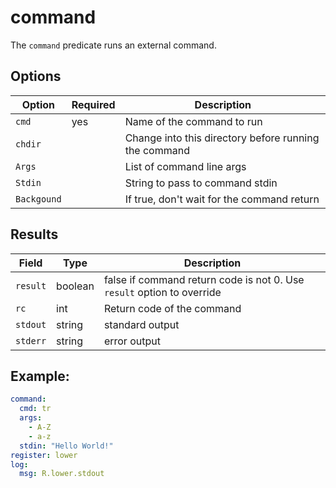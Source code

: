 # command

The `command` predicate runs an external command.

## Options

| Option      | Required | Description                                           |
| ---         | ---      | ---                                                   |
| `cmd`       | yes      | Name of the command to run                            |
| `chdir`     |          | Change into this directory before running the command |
| `Args`      |          | List of command line args                             |
| `Stdin`     |          | String to pass to command stdin                       |
| `Backgound` |          | If true, don't wait for the command return            |

## Results

| Field    | Type    | Description                                                            |
| ---      | ---     | ---                                                                    |
| `result` | boolean | false if command return code is not 0. Use `result` option to override |
| `rc`     | int     | Return code of the command                                             |
| `stdout` | string  | standard output                                                        |
| `stderr` | string  | error output                                                           |

## Example:

``` yaml
command:
  cmd: tr
  args:
    - A-Z
    - a-z
  stdin: "Hello World!"
register: lower
log:
  msg: R.lower.stdout
```
